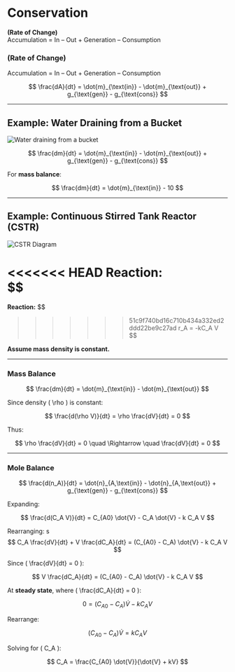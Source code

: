 # Conservation

**(Rate of Change)**  
Accumulation = In – Out + Generation – Consumption  
### (Rate of Change)

Accumulation = In – Out + Generation – Consumption

$$
\frac{dA}{dt} = \dot{m}_{\text{in}} - \dot{m}_{\text{out}} + g_{\text{gen}} - g_{\text{cons}}
$$

______________________________________________________________________

## **Example: Water Draining from a Bucket**

![Water draining from a bucket](./image.png)

$$
\frac{dm}{dt} = \dot{m}_{\text{in}} - \dot{m}_{\text{out}} + g_{\text{gen}} - g_{\text{cons}}
$$

For **mass balance**:

$$
\frac{dm}{dt} = \dot{m}_{\text{in}} - 10
$$

______________________________________________________________________

## **Example: Continuous Stirred Tank Reactor (CSTR)**

![CSTR Diagram](./image.png)

<<<<<<< HEAD
**Reaction:**  
$$
=======
**Reaction:** \$$
>>>>>>> 51c9f740bd16c710b434a332ed2ddd22be9c27ad
r_A = -kC_A V
$\$

**Assume mass density is constant.**

______________________________________________________________________

### **Mass Balance**

$$
\frac{dm}{dt} = \dot{m}_{\text{in}} - \dot{m}_{\text{out}}
$$

Since density ( \\rho ) is constant:

$$
\frac{d(\rho V)}{dt} = \rho \frac{dV}{dt} = 0
$$

Thus:

$$
\rho \frac{dV}{dt} = 0 \quad \Rightarrow \quad \frac{dV}{dt} = 0
$$

______________________________________________________________________

### **Mole Balance**

$$
\frac{d(n_A)}{dt} = \dot{n}_{A,\text{in}} - \dot{n}_{A,\text{out}} + g_{\text{gen}} - g_{\text{cons}}
$$

Expanding:

$$
\frac{d(C_A V)}{dt} = C_{A0} \dot{V} - C_A \dot{V} - k C_A V
$$

Rearranging:
s
$$
C_A \frac{dV}{dt} + V \frac{dC_A}{dt} = (C_{A0} - C_A) \dot{V} - k C_A V
$$

Since ( \\frac\{dV}\{dt} = 0 ):

$$
V \frac{dC_A}{dt} = (C_{A0} - C_A) \dot{V} - k C_A V
$$

At **steady state**, where ( \\frac\{dC_A}\{dt} = 0 ):

$$
0 = (C_{A0} - C_A) \dot{V} - k C_A V
$$

Rearrange:

$$
(C_{A0} - C_A) \dot{V} = k C_A V
$$

Solving for ( C_A ):

$$
C_A = \frac{C_{A0} \dot{V}}{\dot{V} + kV}
$$
